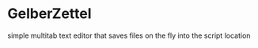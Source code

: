GelberZettel
============

simple multitab text editor that saves files on the fly into the script location
